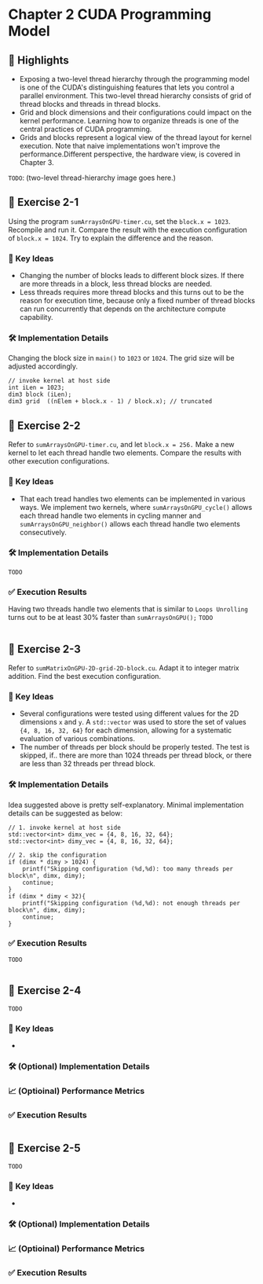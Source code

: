 # Chapter 2 CUDA Programming Model

## 📌 Highlights
- Exposing a two-level thread hierarchy through the programming model is one of the CUDA's distinguishing features that lets you control a parallel environment. This two-level thread hierarchy consists of grid of thread blocks and threads in thread blocks. 
- Grid and block dimensions and their configurations could impact on the kernel performance. Learning how to organize threads is one of the central practices of CUDA programming.
- Grids and blocks represent a logical view of the thread layout for kernel execution. Note that naive implementations won't improve the performance.Different perspective, the hardware view, is covered in Chapter 3.

`TODO`: (two-level thread-hierarchy image goes here.)

## 🧪 Exercise 2-1
Using the program `sumArraysOnGPU-timer.cu`, set the `block.x = 1023`. Recompile and run it. Compare the result with the execution configuration of `block.x = 1024`. Try to explain the difference and the reason.

### 🔑 Key Ideas
- Changing the number of blocks leads to different block sizes. If there are more threads in a block, less thread blocks are needed. 
- Less threads requires more thread blocks and this turns out to be the reason for execution time, because only a fixed number of thread blocks can run concurrently that depends on the architecture compute capability.

### 🛠️ Implementation Details
Changing the block size in `main()` to `1023` or `1024`. The grid size will be adjusted accordingly.
``` cuda
// invoke kernel at host side
int iLen = 1023;
dim3 block (iLen);
dim3 grid  ((nElem + block.x - 1) / block.x); // truncated
```

## 🧪 Exercise 2-2
Refer to `sumArraysOnGPU-timer.cu`, and let `block.x = 256.` Make a new kernel to let each thread handle two elements. Compare the results with other execution configurations.

### 🔑 Key Ideas
- That each tread handles two elements can be implemented in various ways. We implement two kernels, where
    `sumArraysOnGPU_cycle()` allows each thread handle two elements in cycling manner and
    `sumArraysOnGPU_neighbor()` allows each thread handle two elements consecutively.

### 🛠️ Implementation Details
`TODO`

### ✅ Execution Results
Having two threads handle two elements that is similar to `Loops Unrolling` turns out to be at least 30% faster than `sumArraysOnGPU();`
`TODO`
```bash
```

## 🧪 Exercise 2-3
Refer to `sumMatrixOnGPU-2D-grid-2D-block.cu`. Adapt it to integer matrix addition. Find the best execution configuration.

### 🔑 Key Ideas
- Several configurations were tested using different values for the 2D dimensions `x` and `y`. A `std::vector` was used to store the set of values `{4, 8, 16, 32, 64}` for each dimension, allowing for a systematic evaluation of various combinations.
- The number of threads per block should be properly tested. The test is skipped, if..
    there are more than 1024 threads per thread block, or
    there are less than 32 threads per thread block.

### 🛠️ Implementation Details
Idea suggested above is pretty self-explanatory. Minimal implementation details can be suggested as below:

``` cuda
// 1. invoke kernel at host side
std::vector<int> dimx_vec = {4, 8, 16, 32, 64};
std::vector<int> dimy_vec = {4, 8, 16, 32, 64};

// 2. skip the configuration
if (dimx * dimy > 1024) {
    printf("Skipping configuration (%d,%d): too many threads per block\n", dimx, dimy);
    continue;
}
if (dimx * dimy < 32){
    printf("Skipping configuration (%d,%d): not enough threads per block\n", dimx, dimy);
    continue;
}
```

### ✅ Execution Results
`TODO`
```bash
```

## 🧪 Exercise 2-4
`TODO`

### 🔑 Key Ideas
- 

### 🛠️ (Optional) Implementation Details

### 📈 (Optioinal) Performance Metrics

### ✅ Execution Results
```bash
```



## 🧪 Exercise 2-5
`TODO`

### 🔑 Key Ideas
- 

### 🛠️ (Optional) Implementation Details

### 📈 (Optioinal) Performance Metrics

### ✅ Execution Results
```bash
```


<!-------------------------------


## 🧪 Exercise 1-2

### 🔑 Key Ideas
- 

### 🛠️ (Optional) Implementation Details

### 📈 (Optioinal) Performance Metrics

### ✅ Execution Results
```bash
```


--------------------------------->
